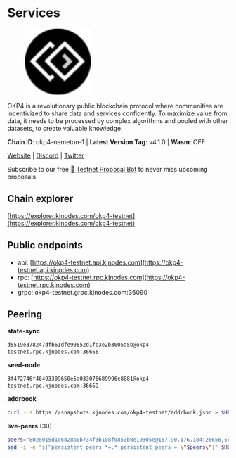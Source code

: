 # Services

<figure><img src="https://raw.githubusercontent.com/kj89/cosmos-images/main/logos/okp4.png" width="150" alt=""><figcaption></figcaption></figure>

OKP4 is a revolutionary public blockchain protocol where communities are incentivized to  share data and services confidently. To maximize value from data, it needs to be processed  by complex algorithms and pooled with other datasets, to create valuable knowledge.

**Chain ID**: okp4-nemeton-1 | **Latest Version Tag**: v4.1.0 | **Wasm**: OFF

[Website](https://okp4.network) | [Discord](https://discord.gg/okp4) | [Twitter](https://twitter.com/OKP4_Protocol)



Subscribe to our free [🤖 Testnet Proposal Bot](https://t.me/kjnodes_testnet_proposal_bot) to never miss upcoming proposals


## Chain explorer
[https://explorer.kjnodes.com/okp4-testnet](https://explorer.kjnodes.com/okp4-testnet)

## Public endpoints

* api: [https://okp4-testnet.api.kjnodes.com](https://okp4-testnet.api.kjnodes.com)
* rpc: [https://okp4-testnet.rpc.kjnodes.com](https://okp4-testnet.rpc.kjnodes.com)
* grpc: okp4-testnet.grpc.kjnodes.com:36090

## Peering

**state-sync**

```text
d5519e378247dfb61dfe90652d1fe3e2b3005a5b@okp4-testnet.rpc.kjnodes.com:36656
```

**seed-node**

```text
3f472746f46493309650e5a033076689996c8881@okp4-testnet.rpc.kjnodes.com:36659
```

**addrbook**
```bash
curl -Ls https://snapshots.kjnodes.com/okp4-testnet/addrbook.json > $HOME/.okp4d/config/addrbook.json
```

**live-peers** (30)
```bash
peers="8028015d1c6828a0b734f3b108f0853b0e19305e@157.90.176.184:26656,5c2a752c9b1952dbed075c56c600c3a79b58c395@95.214.55.232:26996,ead118d7cbe51cbabf5a77b69db7255512f41023@88.208.34.134:60656,d5519e378247dfb61dfe90652d1fe3e2b3005a5b@65.109.68.190:36656,7dfc61d3ac9f6da7fa9f4893bc0ffa17ef8006e6@185.111.159.139:36656,99f6675049e22a0216af0e2447e7a4c5021874cd@142.132.132.200:28656,42fbb917fca6787bc3ab774865f4bb1ef950f114@65.108.226.26:30656,8cdeb85dada114c959c36bb59ce258c65ae3a09c@88.198.242.163:36656,b0b56d944cf1cc569a1e77e0923e075bad94d755@141.95.145.41:28656,874373b78d2cd50e716aa464bf407581d9305655@94.250.201.130:27656,6a66a38bdd5895ec6f1ce18b3430860a30e18e02@142.132.149.118:26656,603828b0b21b150ece5aeee9d548a259d08348ec@65.108.224.156:26656,643988550263605405a7968c38fd11653bf75cd0@38.242.252.104:26656,74349a1cb9479b291866debe2042de8a2e88b850@65.108.233.109:17656,12367c976a54980789e56c4fcaa5c38576be9ce1@65.109.89.5:32656,14f8949ab0a276d2e55c8fa6255430881978a619@185.192.96.236:26656,9928d19b7663a6fa639eb7c1ee239e671edcbdb2@5.9.147.22:26616,15fdc722cd49ef7676205b6ad3120a84728d948c@65.108.225.158:17656,854cc8b83a48ba4394c1940b57d0f42ec013e033@38.242.251.204:26656,fe8bd9375c43a7cc6ef27e62d56af341a62e67c9@95.217.202.49:30656,8bccab4596e8bc162763bad6597d43523e6c32f8@104.194.8.68:26656,eef77b5ae1c37f3e5809ff928c329dde906be388@65.108.133.73:21656,8a7605d8ae4338de5b7a0d5c70244ce05e377630@85.10.200.221:26656,d1a0ff9bd7ea1ebd06bc7158f3523f5e557328be@163.172.135.127:26656,8af258bbe73f4c66127a7b3e8b1ec23fde2950a6@65.108.192.123:19656,8527f34bd6e542304809386896997d12d80e5e0e@65.108.237.232:29656,78d923333e39e747c6a7fbfcc822ec6279990556@91.211.251.232:28656,77d02d2c2cf0f765a19400644aea092c1cd96e43@5.9.147.185:23656,c6abcdff7b29159bf5be14f43c8e877648136468@51.159.2.19:22879,9755cab2585a2794453a5b396ef13b893393366f@65.108.212.224:46673"
sed -i -e "s|^persistent_peers *=.*|persistent_peers = \"$peers\"|" $HOME/.okp4d/config/config.toml
```
